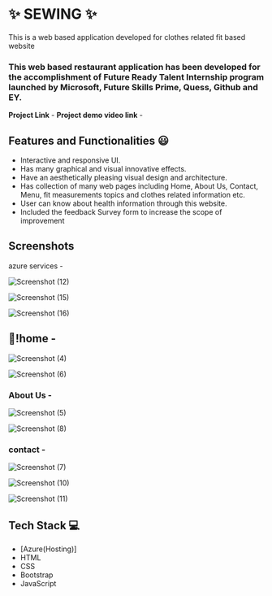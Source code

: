 # ✨ SEWING  ✨

This is a web based application developed for clothes related fit based website

### This web based restaurant application has been developed for the accomplishment of Future Ready Talent Internship program launched by Microsoft, Future Skills Prime, Quess, Github and EY.


**Project Link** - 
**Project demo video link** -

## Features and Functionalities 😃

- Interactive and responsive UI.
- Has many graphical and visual innovative effects.
- Have an aesthetically pleasing visual design and architecture.
- Has collection of many web pages including Home, About Us, Contact, Menu, fit measurements topics and clothes related information etc.
- User can know about health information through this website.
- Included the feedback Survey form to increase the scope of improvement 

## Screenshots
azure services -


![Screenshot (12)](https://user-images.githubusercontent.com/123193336/214100373-d4fbf809-53c4-4e41-b116-a2d35d594fcc.png)



![Screenshot (15)](https://user-images.githubusercontent.com/123193336/214100408-7596d2e9-a4a3-45f5-9a34-8044526acc26.png)



![Screenshot (16)](https://user-images.githubusercontent.com/123193336/214100444-db67f514-e930-429a-965e-e3266d67c2bf.png)





## 📸!home -
![Screenshot (4)](https://user-images.githubusercontent.com/123193336/214096539-7c06c449-fea3-44f1-bb9c-83d9d68b245e.png)



   
![Screenshot (6)](https://user-images.githubusercontent.com/123193336/214096653-e98c2199-2676-47a6-90ef-b7c22191db1e.png)

### About Us -

![Screenshot (5)](https://user-images.githubusercontent.com/123193336/214096601-412b02d9-6c32-466e-9441-0ea7d992884e.png)


![Screenshot (8)](https://user-images.githubusercontent.com/123193336/214096756-3bc764ac-1aba-404f-a5b2-dc2a5fdd9b64.png)

### contact -
![Screenshot (7)](https://user-images.githubusercontent.com/123193336/214096691-a8b2fbc9-93f7-45bf-89e7-ff52f1b854ca.png)

![Screenshot (10)](https://user-images.githubusercontent.com/123193336/214096838-94569fd2-6c21-434e-b7fb-8c33d9ff5b7a.png)

![Screenshot (11)](https://user-images.githubusercontent.com/123193336/214096867-407e4e9c-b1b7-4a92-8adf-ac24ec688b14.png)

## Tech Stack 💻

- [Azure(Hosting)]
- HTML
- CSS
- Bootstrap
- JavaScript
